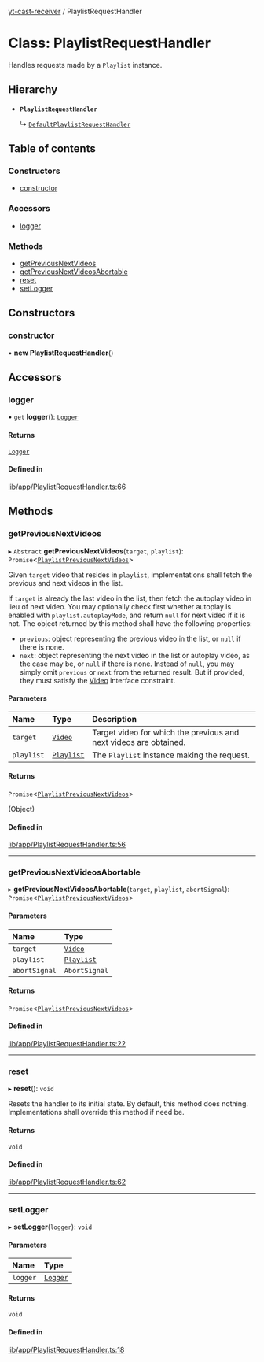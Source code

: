 [yt-cast-receiver](../README.md) / PlaylistRequestHandler

# Class: PlaylistRequestHandler

Handles requests made by a `Playlist` instance.

## Hierarchy

- **`PlaylistRequestHandler`**

  ↳ [`DefaultPlaylistRequestHandler`](DefaultPlaylistRequestHandler.md)

## Table of contents

### Constructors

- [constructor](PlaylistRequestHandler.md#constructor)

### Accessors

- [logger](PlaylistRequestHandler.md#logger)

### Methods

- [getPreviousNextVideos](PlaylistRequestHandler.md#getpreviousnextvideos)
- [getPreviousNextVideosAbortable](PlaylistRequestHandler.md#getpreviousnextvideosabortable)
- [reset](PlaylistRequestHandler.md#reset)
- [setLogger](PlaylistRequestHandler.md#setlogger)

## Constructors

### constructor

• **new PlaylistRequestHandler**()

## Accessors

### logger

• `get` **logger**(): [`Logger`](../interfaces/Logger.md)

#### Returns

[`Logger`](../interfaces/Logger.md)

#### Defined in

[lib/app/PlaylistRequestHandler.ts:66](https://github.com/patrickkfkan/yt-cast-receiver/blob/b504596/src/lib/app/PlaylistRequestHandler.ts#L66)

## Methods

### getPreviousNextVideos

▸ `Abstract` **getPreviousNextVideos**(`target`, `playlist`): `Promise`<[`PlaylistPreviousNextVideos`](../interfaces/PlaylistPreviousNextVideos.md)\>

Given `target` video that resides in `playlist`, implementations shall fetch
the previous and next videos in the list.

If `target` is already the last video in the list, then fetch the autoplay video
in lieu of next video. You may optionally check first whether autoplay is enabled
with `playlist.autoplayMode`, and return `null` for next video if it is not.
The object returned by this method shall have the following properties:
- `previous`: object representing the previous video in the list, or `null` if there is none.
- `next`: object representing the next video in the list or autoplay video, as the case may be, or `null` if there is none.
Instead of `null`, you may simply omit `previous` or `next` from the returned result. But if provided, they
must satisfy the [Video](../interfaces/Video.md) interface constraint.

#### Parameters

| Name | Type | Description |
| :------ | :------ | :------ |
| `target` | [`Video`](../interfaces/Video.md) | Target video for which the previous and next videos are obtained. |
| `playlist` | [`Playlist`](Playlist.md) | The `Playlist` instance making the request. |

#### Returns

`Promise`<[`PlaylistPreviousNextVideos`](../interfaces/PlaylistPreviousNextVideos.md)\>

(Object)

#### Defined in

[lib/app/PlaylistRequestHandler.ts:56](https://github.com/patrickkfkan/yt-cast-receiver/blob/b504596/src/lib/app/PlaylistRequestHandler.ts#L56)

___

### getPreviousNextVideosAbortable

▸ **getPreviousNextVideosAbortable**(`target`, `playlist`, `abortSignal`): `Promise`<[`PlaylistPreviousNextVideos`](../interfaces/PlaylistPreviousNextVideos.md)\>

#### Parameters

| Name | Type |
| :------ | :------ |
| `target` | [`Video`](../interfaces/Video.md) |
| `playlist` | [`Playlist`](Playlist.md) |
| `abortSignal` | `AbortSignal` |

#### Returns

`Promise`<[`PlaylistPreviousNextVideos`](../interfaces/PlaylistPreviousNextVideos.md)\>

#### Defined in

[lib/app/PlaylistRequestHandler.ts:22](https://github.com/patrickkfkan/yt-cast-receiver/blob/b504596/src/lib/app/PlaylistRequestHandler.ts#L22)

___

### reset

▸ **reset**(): `void`

Resets the handler to its initial state. By default, this method does nothing.
Implementations shall override this method if need be.

#### Returns

`void`

#### Defined in

[lib/app/PlaylistRequestHandler.ts:62](https://github.com/patrickkfkan/yt-cast-receiver/blob/b504596/src/lib/app/PlaylistRequestHandler.ts#L62)

___

### setLogger

▸ **setLogger**(`logger`): `void`

#### Parameters

| Name | Type |
| :------ | :------ |
| `logger` | [`Logger`](../interfaces/Logger.md) |

#### Returns

`void`

#### Defined in

[lib/app/PlaylistRequestHandler.ts:18](https://github.com/patrickkfkan/yt-cast-receiver/blob/b504596/src/lib/app/PlaylistRequestHandler.ts#L18)
